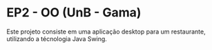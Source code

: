 # EP2 - OO (UnB - Gama)

Este projeto consiste em uma aplicação desktop para um restaurante, utilizando a técnologia Java Swing.
